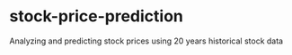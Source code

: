 # stock-price-prediction
Analyzing and predicting stock prices using 20 years historical stock data
